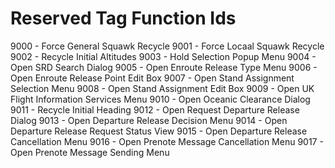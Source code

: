 # Reserved Tag Function Ids

9000 - Force General Squawk Recycle
9001 - Force Locaal Squawk Recycle
9002 - Recycle Initial Altitudes
9003 - Hold Selection Popup Menu
9004 - Open SRD Search Dialog
9005 - Open Enroute Release Type Menu
9006 - Open Enroute Release Point Edit Box
9007 - Open Stand Assignment Selection Menu
9008 - Open Stand Assignment Edit Box
9009 - Open UK Flight Information Services Menu
9010 - Open Oceanic Clearance Dialog
9011 - Recycle Initial Heading
9012 - Open Request Departure Release Dialog
9013 - Open Departure Release Decision Menu
9014 - Open Departure Release Request Status View
9015 - Open Departure Release Cancellation Menu
9016 - Open Prenote Message Cancellation Menu
9017 - Open Prenote Message Sending Menu
